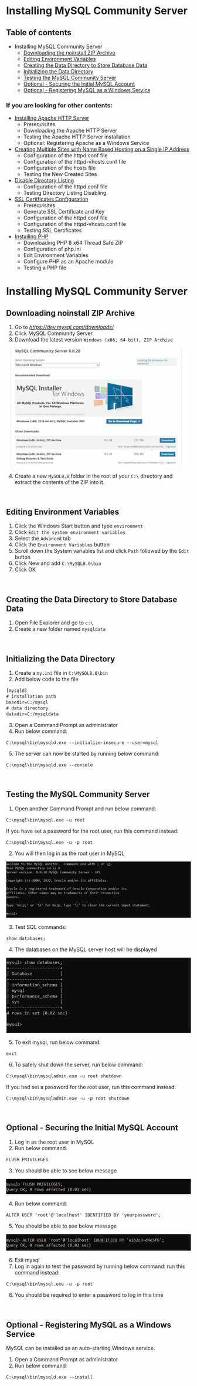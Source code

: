 # **Installing MySQL Community Server**

## Table of contents
* Installing MySQL Community Server
    * [Downloading the noinstall ZIP Archive](#mysqlZIP)
    * [Editing Environment Variables](#mysqlConfOne)
    * [Creating the Data Directory to Store Database Data](#mysqlConfTwo)
    * [Initializing the Data Directory](#mysqlConfThree)
    * [Testing the MySQL Community Server](#mysqlTest)
    * [Optional - Securing the Initial MySQL Account](#mysqlSecure)
    * [Optional - Registering MySQL as a Windows Service](#mysqlService)

### If you are looking for other contents:

* [Installing Apache HTTP Server](../ApacheHTTPServer)
    * Prerequisites
    * Downloading the Apache HTTP Server
    * Testing the Apache HTTP Server installation
    * Optional: Registering Apache as a Windows Service
* [Creating Multiple Sites with Name Based Hosting on a Single IP Address](../MultipleSites)
    * Configuration of the httpd.conf file
    * Configuration of the httpd-vhosts.conf file
    * Configuration of the hosts file
    * Testing the New Created Sites
* [Disable Directory Listing](../DirectoryListing)
    * Configuration of the httpd.conf file
    * Testing Directory Listing Disabling
* [SSL Certificates Configuration](../SSL)
    * Prerequisites
    * Generate SSL Certificate and Key
    * Configuration of the httpd.conf file
    * Configuration of the httpd-vhosts.conf file
    * Testing SSL Certificates
* [Installing PHP](../PHP)
    * Downloading PHP 8 x64 Thread Safe ZIP
    * Configuration of php.ini
    * Edit Environment Variables
    * Configure PHP as an Apache module
    * Testing a PHP file



# Installing MySQL Community Server <a id="mysql"></a>

## Downloading noinstall ZIP Archive <a id="mysqlZIP"></a>
1. Go to <em>https://dev.mysql.com/downloads/</em>
2. Click MySQL Community Server
3. Download the latest version `Windows (x86, 64-bit), ZIP Archive`

![Download MySQL](/images/dlSQL.png)

4. Create a new `MySQL8.0` folder in the root of your `C:\` directory and extract the contents of the ZIP into it.

<br>

## Editing Environment Variables <a id="mysqlConfOne"></a>
1. Click the Windows Start button and type `environment`
2. Click `Edit the system environment variables`
3. Select the `Advanced` tab
4. Click the `Environment Variables` button
5. Scroll down the System variables list and click `Path` followed by the `Edit` button
6. Click New and add `C:\MySQL8.0\bin`
7. Click OK

<br>

## Creating the Data Directory to Store Database Data <a id="mysqlConfTwo"></a>
1. Open File Explorer and go to `c:\`
2. Create a new folder named `mysqldata`

<br> 

## Initializing the Data Directory <a id="mysqlConfThree"></a>
1. Create a `my.ini` file in `C:\MySQL8.0\bin`
2. Add below code to the file

```
[mysqld]
# installation path
basedir=C:/mysql
# data directory
datadir=C:/mysqldata
```

3. Open a Command Prompt as administrator
4. Run below command:
```
C:\mysql\bin\mysqld.exe --initialize-insecure --user=mysql
```
5. The server can now be started by running below command:
```
C:\mysql\bin\mysqld.exe --console
```

<br>

## Testing the MySQL Community Server <a id="mysqlTest"></a>
1. Open another Command Prompt and run below command:
```
C:\mysql\bin\mysql.exe -u root 
```
If you have set a password for the root user, run this command instead:
```
C:\mysql\bin\mysql.exe -u -p root 
```
2. You will then log in as the root user in MySQL

![log in sql](/images/sqllogin.png)

3. Test SQL commands:
```
show databases;
```
4. The databases on the MySQL server host will be displayed

![show databases](/images/showdatabases.png)

5. To exit mysql, run below command:
```
exit
```
6. To safely shut down the server, run below command:
```
C:\mysql\bin\mysqladmin.exe -u root shutdown
```

If you had set a password for the root user, run this command instead:
```
C:\mysql\bin\mysqladmin.exe -u -p root shutdown
```
<br>

## Optional - Securing the Initial MySQL Account <a id="mysqlSecure"></a>
1. Log in as the root user in MySQL 
2. Run below command:
```
FLUSH PRIVILEGES
```
3. You should be able to see below message

![FLUSH PRIVILEGES](/images/FLUSHPRIVILEGES.png)

4. Run below command:
```
ALTER USER 'root'@'localhost' IDENTIFIED BY 'yourpassword';
```
5. You should be able to see below message

![ALTER USER](/images/ALTER.png)

6. Exit mysql
7. Log in again to test the password by running below command:
run this command instead:
```
C:\mysql\bin\mysql.exe -u -p root 
```
8. You should be required to enter a password to log in this time

<br>

## Optional - Registering MySQL as a Windows Service <a id="mysqlService"></a>
MySQL can be installed as an auto-starting Windows service.
1. Open a Command Prompt as administrator
2. Run below command:
```
C:\mysql\bin\mysqld.exe --install
```
